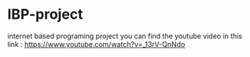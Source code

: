 # IBP-project
internet based programing project
you can find the youtube video in this link : https://www.youtube.com/watch?v=_13rV-QnNdo
